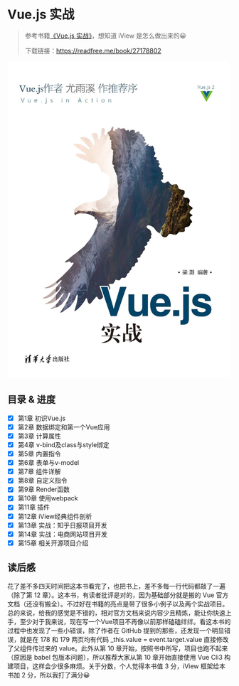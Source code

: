 # Vue.js 实战

> 参考书籍[《Vue.js 实战》](https://book.douban.com/subject/27178802/)，想知道 iView 是怎么做出来的😀
>
> 下载链接：<https://readfree.me/book/27178802>

<img src="assets/s29587545.jpg" alt="Vue.js 实战" width="500"/>

## 目录 & 进度

- [x] 第1章 初识Vue.js
- [x] 第2章 数据绑定和第一个Vue应用
- [x] 第3章 计算属性
- [x] 第4章 v-bind及class与style绑定
- [x] 第5章 内置指令
- [x] 第6章 表单与v-model
- [x] 第7章 组件详解
- [x] 第8章 自定义指令
- [x] 第9章 Render函数
- [x] 第10章 使用webpack 
- [x] 第11章 插件
- [x] 第12章 iView经典组件剖析
- [x] 第13章 实战：知乎日报项目开发
- [x] 第14章 实战：电商网站项目开发
- [x] 第15章 相关开源项目介绍

## 读后感

花了差不多四天时间把这本书看完了，也把书上，差不多每一行代码都敲了一遍（除了第 12 章）。这本书，有读者批评是对的，因为基础部分就是搬的 Vue 官方文档（还没有搬全）。不过好在书籍的亮点是带了很多小例子以及两个实战项目。总的来说，给我的感觉是不错的，相对官方文档来说内容少且精炼，能让你快速上手，至少对于我来说，现在写一个Vue项目不再像以前那样磕磕绊绊。看这本书的过程中也发现了一些小错误，除了作者在 GitHub 提到的那些，还发现一个明显错误，就是在 178 和 179 两页均有代码  \_this.value = event.target.value 直接修改了父组件传过来的 value。此外从第 10 章开始，按照书中所写，项目也跑不起来（原因是 babel 包版本问题），所以推荐大家从第 10 章开始直接使用 Vue Cli3 构建项目，这样会少很多麻烦。关于分数，个人觉得本书值 3 分，iView 框架给本书加 2 分，所以我打了满分😀 

